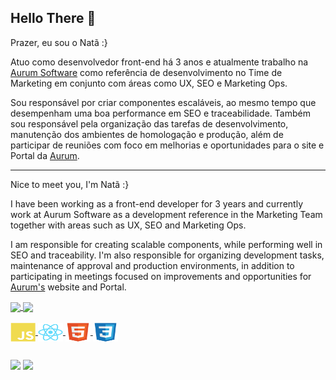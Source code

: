 ## Hello There 👋

Prazer, eu sou o Natã :}

Atuo como desenvolvedor front-end há 3 anos e atualmente trabalho na [Aurum Software](https://aurum.com.br/) como referência de desenvolvimento no Time de Marketing em conjunto com áreas como UX, SEO e Marketing Ops.

Sou responsável por criar componentes escaláveis, ao mesmo tempo que desempenham uma boa performance em SEO e traceabilidade. Também sou responsável pela organização das tarefas de desenvolvimento, manutenção dos ambientes de homologação e produção, além de participar de reuniões com foco em melhorias e oportunidades para o site e Portal da [Aurum](https://aurum.com.br/).

--------------------------------

Nice to meet you, I'm Natã :}

I have been working as a front-end developer for 3 years and currently work at Aurum Software as a development reference in the Marketing Team together with areas such as UX, SEO and Marketing Ops.

I am responsible for creating scalable components, while performing well in SEO and traceability. I'm also responsible for organizing development tasks, maintenance of approval and production environments, in addition to participating in meetings focused on improvements and opportunities for [Aurum's](https://aurum.com.br/) website and Portal.

 <div>
  <a href="https://github.com/NSResende">
  <img align="center" height="150em" src="https://github-readme-stats.vercel.app/api?username=NSResende&show_icons=true&theme=algolia&include_all_commits=true&count_private=true"/>
  <img align="center" height="150em" src="https://github-readme-stats.vercel.app/api/top-langs/?username=NSResende&layout=compact&langs_count=7&theme=algolia&exclude_repo=Ad3"/>
</div>
 
 
<div style="display: inline_block"><br>
  <img align="center" alt="Js" height="30" width="40" src="https://raw.githubusercontent.com/devicons/devicon/master/icons/javascript/javascript-plain.svg">
  <img align="center" alt="React" height="30" width="40" src="https://raw.githubusercontent.com/devicons/devicon/master/icons/react/react-original.svg">
  <img align="center" alt="HTML" height="30" width="40" src="https://raw.githubusercontent.com/devicons/devicon/master/icons/html5/html5-original.svg">
  <img align="center" alt="CSS" height="30" width="40" src="https://raw.githubusercontent.com/devicons/devicon/master/icons/css3/css3-original.svg">
  
  ##
 
<div> 
  <a href = "mailto:nataresende1@gmail.com"><img src="https://img.shields.io/badge/-Gmail-%23333?style=for-the-badge&logo=gmail&logoColor=white" target="_blank"></a>
  <a href="https://www.linkedin.com/in/ntresende" target="_blank"><img src="https://img.shields.io/badge/-LinkedIn-%230077B5?style=for-the-badge&logo=linkedin&logoColor=white" target="_blank"></a> 
</div>
